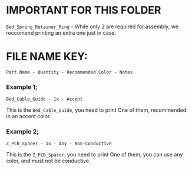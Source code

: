 # IMPORTANT FOR THIS FOLDER
`Bed_Spring_Retainer_Ring` - While only 2 are required for assembly, we reccomend printing an extra one just in case.

# FILE NAME KEY:
`Part Name - Quantity - Recommended Color - Notes`

### Example 1;
`Bed_Cable_Guide - 1x - Accent`  

This is the `Bed_Cable_Guide`, you need to print One of them, recommended in an accent color.

### Example 2;
`Z_PCB_Spacer - 1x - Any - Non-Conductive`

This is the `Z_PCB_Spacer`, you need to print One of them, you can use any color, and must not be conductive.